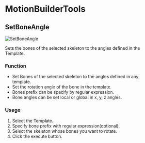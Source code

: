 # MotionBuilderTools

## SetBoneAngle

![SetBoneAngle](Docs/set_bone_angle.gif)

Sets the bones of the selected skeleton to the angles defined in the Template.

### Function

- Set Bones of the selected skeleton to the angles defined in any template.
- Set the rotation angle of the bone in the template.
- Bones prefix can be specify by regular expression.
- Bone angles can be set local or global in x, y, z angles.

### Usage

1. Select the Template.
2. Specify bone prefix with regular expression(optional).
3. Select the skeleton whose bones you want to rotate.
4. Click the execute button.
